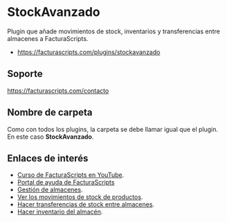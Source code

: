 # StockAvanzado
Plugin que añade movimientos de stock, inventarios y transferencias entre almacenes a FacturaScripts.
- https://facturascripts.com/plugins/stockavanzado

## Soporte
https://facturascripts.com/contacto

## Nombre de carpeta
Como con todos los plugins, la carpeta se debe llamar igual que el plugin. En este caso **StockAvanzado**.

## Enlaces de interés
- [Curso de FacturaScripts en YouTube](https://youtube.com/playlist?list=PLNxcJ5CWZ8V6nfeVu6vieKI_d8a_ObLfY).
- [Portal de ayuda de FacturaScripts](https://facturascripts.com/ayuda)
- [Gestión de almacenes](https://facturascripts.com/publicaciones/almacenes-128).
- [Ver los movimientos de stock de productos](https://facturascripts.com/publicaciones/como-ver-los-movimientos-de-stock-de-un-producto).
- [Hacer transferencias de stock entre almacenes](https://facturascripts.com/publicaciones/como-hacer-una-transferencia-de-stock-entre-almacenes).
- [Hacer inventario del almacén](https://facturascripts.com/publicaciones/como-hacer-inventario-del-almacen).
